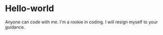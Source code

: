 # Hello-world
Anyone can code with me. I'm a rookie in coding.  I will resign myself to your guidance.
